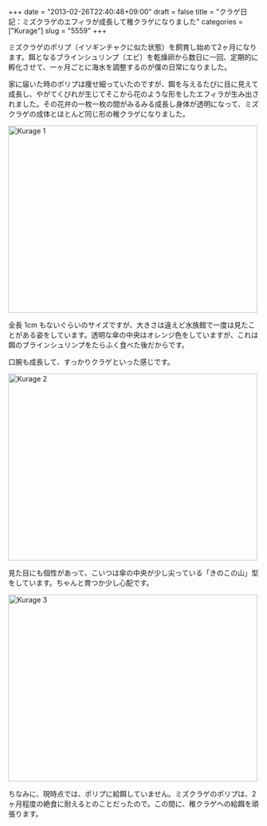+++
date = "2013-02-26T22:40:48+09:00"
draft = false
title = "クラゲ日記：ミズクラゲのエフィラが成長して稚クラゲになりました"
categories = ["Kurage"]
slug = "5559"
+++

ミズクラゲのポリプ（イソギンチャクに似た状態）を飼育し始めて2ヶ月になります。餌となるブラインシュリンプ（エビ）を乾燥卵から数日に一回、定期的に孵化させて、一ヶ月ごとに海水を調整するのが僕の日常になりました。

家に届いた時のポリプは痩せ細っていたのですが、餌を与えるたびに目に見えて成長し、やがてくびれが生じてそこから花のような形をしたエフィラが生み出されました。その花弁の一枚一枚の間がみるみる成長し身体が透明になって、ミズクラゲの成体とほとんど同じ形の稚クラゲになりました。

<img class="align-center" src="/images/2013/02/kurage_1.jpg" alt="Kurage 1" title="kurage_1.jpg" border="0" width="500" height="375" />

全長 1cm もないぐらいのサイズですが、大きさは違えど水族館で一度は見たことがある姿をしています。透明な傘の中央はオレンジ色をしていますが、これは餌のブラインシュリンプをたらふく食べた後だからです。

口腕も成長して、すっかりクラゲといった感じです。

<img class="align-center" src="/images/2013/02/kurage_2.jpg" alt="Kurage 2" title="kurage_2.jpg" border="0" width="500" height="375" />

見た目にも個性があって、こいつは傘の中央が少し尖っている「きのこの山」型をしています。ちゃんと育つか少し心配です。

<img class="align-center" src="/images/2013/02/kurage_3.jpg" alt="Kurage 3" title="kurage_3.jpg" border="0" width="500" height="375" />

ちなみに、現時点では、ポリプに給餌していません。ミズクラゲのポリプは、2ヶ月程度の絶食に耐えるとのことだったので。この間に、稚クラゲへの給餌を頑張ります。
